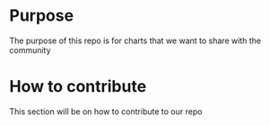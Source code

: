 # Purpose

The purpose of this repo is for charts that we want to share with the community

# How to contribute

This section will be on how to contribute to our repo


